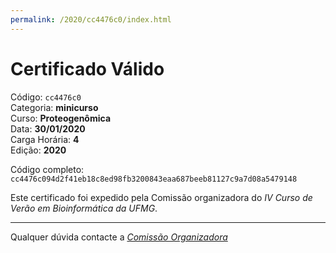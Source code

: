 ```yaml
---
permalink: /2020/cc4476c0/index.html
---
```


# Certificado Válido

Código: `cc4476c0`<br>
Categoria: **minicurso**<br>
Curso: **Proteogenômica**<br>
Data: **30/01/2020**<br>
Carga Horária: **4**<br>
Edição: **2020**<br>


Código completo: `cc4476c094d2f41eb18c8ed98fb3200843eaa687beeb81127c9a7d08a5479148`


Este certificado foi expedido pela Comissão organizadora do *IV Curso de Verão em Bioinformática da UFMG*.

----

Qualquer dúvida contacte a [_Comissão Organizadora_](<mailto:cursobioinfoufmg@gmail.com$subject=[Certificados]>)

